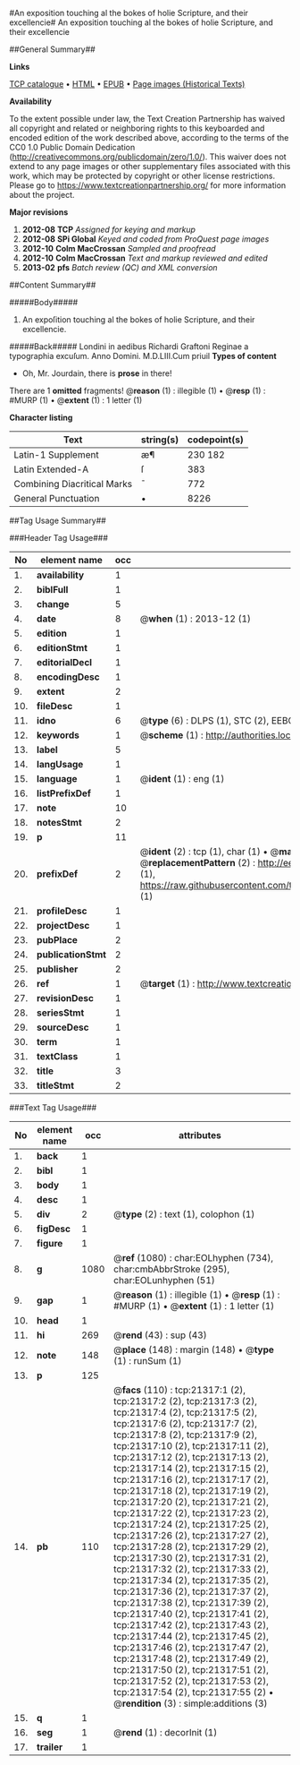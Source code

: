 #An exposition touching al the bokes of holie Scripture, and their excellencie#
An exposition touching al the bokes of holie Scripture, and their excellencie

##General Summary##

**Links**

[TCP catalogue](http://www.ota.ox.ac.uk/tcp/)  • 
[HTML](http://tei.it.ox.ac.uk/tcp/Texts-HTML/free/A16/A16120.html)  • 
[EPUB](http://tei.it.ox.ac.uk/tcp/Texts-EPUB/free/A16/A16120.epub) • 
[Page images (Historical Texts)](https://historicaltexts.jisc.ac.uk/eebo-99855814e)

**Availability**

To the extent possible under law, the Text Creation Partnership has waived all copyright and related or neighboring rights to this keyboarded and encoded edition of the work described above, according to the terms of the CC0 1.0 Public Domain Dedication (http://creativecommons.org/publicdomain/zero/1.0/). This waiver does not extend to any page images or other supplementary files associated with this work, which may be protected by copyright or other license restrictions. Please go to https://www.textcreationpartnership.org/ for more information about the project.

**Major revisions**

1. __2012-08__ __TCP__ *Assigned for keying and markup*
1. __2012-08__ __SPi Global__ *Keyed and coded from ProQuest page images*
1. __2012-10__ __Colm MacCrossan__ *Sampled and proofread*
1. __2012-10__ __Colm MacCrossan__ *Text and markup reviewed and edited*
1. __2013-02__ __pfs__ *Batch review (QC) and XML conversion*

##Content Summary##

#####Body#####

1. An expoſition touching al the bokes of holie Scripture, and their excellencie.

#####Back#####
Londini in aedibus Richardi Graftoni Reginae a typographia excuſum. Anno Domini. M.D.LIII.Cum priuil
**Types of content**

  * Oh, Mr. Jourdain, there is **prose** in there!

There are 1 **omitted** fragments! 
 @__reason__ (1) : illegible (1)  •  @__resp__ (1) : #MURP (1)  •  @__extent__ (1) : 1 letter (1)

**Character listing**


|Text|string(s)|codepoint(s)|
|---|---|---|
|Latin-1 Supplement|æ¶|230 182|
|Latin Extended-A|ſ|383|
|Combining             Diacritical Marks|̄|772|
|General Punctuation|•|8226|

##Tag Usage Summary##

###Header Tag Usage###

|No|element name|occ|attributes|
|---|---|---|---|
|1.|__availability__|1||
|2.|__biblFull__|1||
|3.|__change__|5||
|4.|__date__|8| @__when__ (1) : 2013-12 (1)|
|5.|__edition__|1||
|6.|__editionStmt__|1||
|7.|__editorialDecl__|1||
|8.|__encodingDesc__|1||
|9.|__extent__|2||
|10.|__fileDesc__|1||
|11.|__idno__|6| @__type__ (6) : DLPS (1), STC (2), EEBO-CITATION (1), PROQUEST (1), VID (1)|
|12.|__keywords__|1| @__scheme__ (1) : http://authorities.loc.gov/ (1)|
|13.|__label__|5||
|14.|__langUsage__|1||
|15.|__language__|1| @__ident__ (1) : eng (1)|
|16.|__listPrefixDef__|1||
|17.|__note__|10||
|18.|__notesStmt__|2||
|19.|__p__|11||
|20.|__prefixDef__|2| @__ident__ (2) : tcp (1), char (1)  •  @__matchPattern__ (2) : ([0-9\-]+):([0-9IVX]+) (1), (.+) (1)  •  @__replacementPattern__ (2) : http://eebo.chadwyck.com/downloadtiff?vid=$1&page=$2 (1), https://raw.githubusercontent.com/textcreationpartnership/Texts/master/tcpchars.xml#$1 (1)|
|21.|__profileDesc__|1||
|22.|__projectDesc__|1||
|23.|__pubPlace__|2||
|24.|__publicationStmt__|2||
|25.|__publisher__|2||
|26.|__ref__|1| @__target__ (1) : http://www.textcreationpartnership.org/docs/. (1)|
|27.|__revisionDesc__|1||
|28.|__seriesStmt__|1||
|29.|__sourceDesc__|1||
|30.|__term__|1||
|31.|__textClass__|1||
|32.|__title__|3||
|33.|__titleStmt__|2||


###Text Tag Usage###

|No|element name|occ|attributes|
|---|---|---|---|
|1.|__back__|1||
|2.|__bibl__|1||
|3.|__body__|1||
|4.|__desc__|1||
|5.|__div__|2| @__type__ (2) : text (1), colophon (1)|
|6.|__figDesc__|1||
|7.|__figure__|1||
|8.|__g__|1080| @__ref__ (1080) : char:EOLhyphen (734), char:cmbAbbrStroke (295), char:EOLunhyphen (51)|
|9.|__gap__|1| @__reason__ (1) : illegible (1)  •  @__resp__ (1) : #MURP (1)  •  @__extent__ (1) : 1 letter (1)|
|10.|__head__|1||
|11.|__hi__|269| @__rend__ (43) : sup (43)|
|12.|__note__|148| @__place__ (148) : margin (148)  •  @__type__ (1) : runSum (1)|
|13.|__p__|125||
|14.|__pb__|110| @__facs__ (110) : tcp:21317:1 (2), tcp:21317:2 (2), tcp:21317:3 (2), tcp:21317:4 (2), tcp:21317:5 (2), tcp:21317:6 (2), tcp:21317:7 (2), tcp:21317:8 (2), tcp:21317:9 (2), tcp:21317:10 (2), tcp:21317:11 (2), tcp:21317:12 (2), tcp:21317:13 (2), tcp:21317:14 (2), tcp:21317:15 (2), tcp:21317:16 (2), tcp:21317:17 (2), tcp:21317:18 (2), tcp:21317:19 (2), tcp:21317:20 (2), tcp:21317:21 (2), tcp:21317:22 (2), tcp:21317:23 (2), tcp:21317:24 (2), tcp:21317:25 (2), tcp:21317:26 (2), tcp:21317:27 (2), tcp:21317:28 (2), tcp:21317:29 (2), tcp:21317:30 (2), tcp:21317:31 (2), tcp:21317:32 (2), tcp:21317:33 (2), tcp:21317:34 (2), tcp:21317:35 (2), tcp:21317:36 (2), tcp:21317:37 (2), tcp:21317:38 (2), tcp:21317:39 (2), tcp:21317:40 (2), tcp:21317:41 (2), tcp:21317:42 (2), tcp:21317:43 (2), tcp:21317:44 (2), tcp:21317:45 (2), tcp:21317:46 (2), tcp:21317:47 (2), tcp:21317:48 (2), tcp:21317:49 (2), tcp:21317:50 (2), tcp:21317:51 (2), tcp:21317:52 (2), tcp:21317:53 (2), tcp:21317:54 (2), tcp:21317:55 (2)  •  @__rendition__ (3) : simple:additions (3)|
|15.|__q__|1||
|16.|__seg__|1| @__rend__ (1) : decorInit (1)|
|17.|__trailer__|1||
